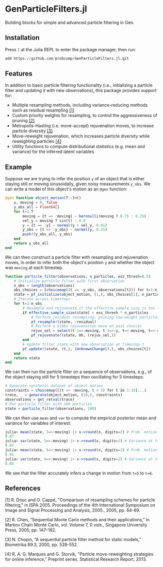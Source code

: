 # GenParticleFilters.jl

Building blocks for simple and advanced particle filtering in Gen.

## Installation

Press `]` at the Julia REPL to enter the package manager, then run:
```julia
add https://github.com/probcomp/GenParticleFilters.jl.git
```

## Features

In addition to basic particle filtering functionality (i.e., initializing a particle filter and updating it with new observations), this package provides support for:

- Multiple resampling methods, including variance-reducing methods such as residual resampling [[1]](#1)
- Custom priority weights for resampling, to control the aggressiveness of pruning [[2]](#2)
- Metropolis-Hasting (i.e. move-accept) rejuvenation moves, to increase particle diversity [[3]](#3)
- Move-reweight rejuvenation, which increases particle diversity while reweighting particles [[4]](#4)
- Utility functions to compute distributional statistics (e.g. mean and variance) for the inferred latent variables

## Example

Suppose we are trying to infer the position `y` of an object that is either staying still or moving sinusoidally, given noisy measurements `y_obs`. We can write a model of this object's motion as an `@gen` function:

```julia
@gen function object_motion(T::Int)
    y, moving = 0, false
    y_obs_all = Float64[]
    for t=1:T
        moving = {t => :moving} ~ bernoulli(moving ? 0.75 : 0.25)
        vel_y = moving ? sin(t) : 0.0
        y = {t => :y} ~ normal(y + vel_y, 0.01)
        y_obs = {t => :y_obs} ~ normal(y, 0.25)
        push!(y_obs_all, y_obs)
    end
    return y_obs_all
end
```

We can then construct a particle filter with resampling and rejuvenation moves, in order to infer both the object's position `y` and whether the object was `moving` at each timestep.

```julia
function particle_filter(observations, n_particles, ess_thresh=0.5)
    # Initialize particle filter with first observation
    n_obs = length(observations)
    obs_choices = [choicemap((t => :y_obs, observations[t])) for t=1:n_obs]
    state = pf_initialize(object_motion, (1,), obs_choices[1], n_particles)
    # Iterate across timesteps
    for t=2:n_obs
        # Resample and rejuvenate if the effective sample size is too low
        if effective_sample_size(state) < ess_thresh * n_particles
            # Perform residual resampling, pruning low-weight particles
            pf_resample!(state, :residual)
            # Perform a Gibbs rejuvenation move on past choices
            rejuv_sel = select(t-1=>:moving, t-1=>:y, t=>:moving, t=>:y)
            pf_rejuvenate!(state, mh, (rejuv_sel,))
        end
        # Update filter state with new observation at timestep t
        pf_update!(state, (t,), (UnknownChange(),), obs_choices[t])
    end
    return state
end
```

We can then run the particle filter on a sequence of observations, e.g., of the
object staying still for 5 timesteps then oscillating for 5 timesteps:

```julia
# Generate synthetic dataset of object motion
constraints = choicemap([(t => :moving, t > 5) for t in 1:10]...)
trace, _ = generate(object_motion, (10,), constraints)
observations = get_retval(trace)
# Run particle filter with 100 particles
state = particle_filter(observations, 100)
```

We can then use `mean` and `var` to compute the empirical posterior mean
and variance for variables of interest:
```julia
julia> mean(state, 5=>:moving) |> x->round(x, digits=2) # Prob. motion at t=5
0.07
julia> var(state, 5=>:moving) |> x->round(x, digits=2) # Variance at t=5
0.07
julia> mean(state, 6=>:moving) |> x->round(x, digits=2) # Prob. motion at t=6
0.95
julia> var(state, 6=>:moving) |> x->round(x, digits=2) # Variance at t=6
0.05
```

We see that the filter accurately infers a change in motion from `t=5` to `t=6`.

## References

<a id="1">[1]</a> R. Douc and O. Cappé, "Comparison of resampling schemes for particle filtering," in ISPA 2005. Proceedings of the 4th International Symposium on Image and Signal Processing and Analysis, 2005., 2005, pp. 64-69.

<a id="2">[2]</a> R. Chen, “Sequential Monte Carlo methods and their applications,” in Markov Chain Monte Carlo, vol. Volume 7, 0 vols., Singapore University Press, 2005, pp. 147–182.

<a id="3">[3]</a> N. Chopin, “A sequential particle filter method for static models,” Biometrika 89.3, 2000, pp. 539-552.

<a id="4">[4]</a> R. A. G. Marques and G. Storvik, "Particle move-reweighting strategies for online inference," Preprint series. Statistical Research Report, 2013.
